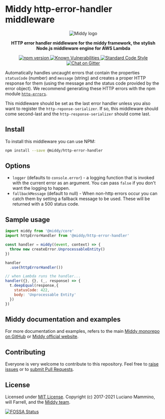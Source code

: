 # Middy http-error-handler middleware

<div align="center">
  <img alt="Middy logo" src="https://raw.githubusercontent.com/middyjs/middy/master/docs/img/middy-logo.png"/>
</div>

<div align="center">
  <p><strong>HTTP error handler middleware for the middy framework, the stylish Node.js middleware engine for AWS Lambda</strong></p>
</div>

<div align="center">
<p>
  <a href="http://badge.fury.io/js/%40middy%2Fhttp-error-handler">
    <img src="https://badge.fury.io/js/%40middy%2Fhttp-error-handler.svg" alt="npm version" style="max-width:100%;">
  </a>
  <a href="https://snyk.io/test/github/middyjs/middy">
    <img src="https://snyk.io/test/github/middyjs/middy/badge.svg" alt="Known Vulnerabilities" data-canonical-src="https://snyk.io/test/github/middyjs/middy" style="max-width:100%;">
  </a>
  <a href="https://standardjs.com/">
    <img src="https://img.shields.io/badge/code_style-standard-brightgreen.svg" alt="Standard Code Style"  style="max-width:100%;">
  </a>
  <a href="https://gitter.im/middyjs/Lobby">
    <img src="https://badges.gitter.im/gitterHQ/gitter.svg" alt="Chat on Gitter"  style="max-width:100%;">
  </a>
</p>
</div>

Automatically handles uncaught errors that contain the properties `statusCode` (number) and `message` (string) and creates a proper HTTP response
for them (using the message and the status code provided by the error object). We recommend generating these HTTP errors with the npm module [`http-errors`](https://npm.im/http-errors).

This middleware should be set as the last error handler unless you also want to register the `http-reponse-serializer`. If so, this middleware should come second-last and the `http-response-serializer` should come last.


## Install

To install this middleware you can use NPM:

```bash
npm install --save @middy/http-error-handler
```


## Options

- `logger` (defaults to `console.error`) - a logging function that is invoked with the current error as an argument. You can pass `false` if you don't want the logging to happen.
- `fallbackMessage` (default to null) - When non-http errors occur you can catch them by setting a fallback message to be used. These will be returned with a 500 status code.

## Sample usage

```javascript
import middy from '@middy/core'
import httpErrorHandler from '@middy/http-error-handler'

const handler = middy((event, context) => {
  throw new createError.UnprocessableEntity()
})

handler
  .use(httpErrorHandler())

// when Lambda runs the handler...
handler({}, {}, (_, response) => {
  t.deepEqual(response,{
    statusCode: 422,
    body: 'Unprocessable Entity'
  })
})
```


## Middy documentation and examples

For more documentation and examples, refers to the main [Middy monorepo on GitHub](https://github.com/middyjs/middy) or [Middy official website](https://middy.js.org).


## Contributing

Everyone is very welcome to contribute to this repository. Feel free to [raise issues](https://github.com/middyjs/middy/issues) or to [submit Pull Requests](https://github.com/middyjs/middy/pulls).


## License

Licensed under [MIT License](LICENSE). Copyright (c) 2017-2021 Luciano Mammino, will Farrell, and the [Middy team](https://github.com/middyjs/middy/graphs/contributors).

<a href="https://app.fossa.io/projects/git%2Bgithub.com%2Fmiddyjs%2Fmiddy?ref=badge_large">
  <img src="https://app.fossa.io/api/projects/git%2Bgithub.com%2Fmiddyjs%2Fmiddy.svg?type=large" alt="FOSSA Status"  style="max-width:100%;">
</a>
